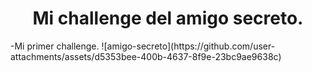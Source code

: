 <h1 align="center"> Mi challenge del amigo secreto. </h1>
-Mi primer challenge.
![amigo-secreto](https://github.com/user-attachments/assets/d5353bee-400b-4637-8f9e-23bc9ae9638c)
